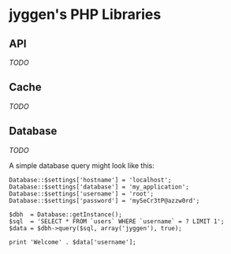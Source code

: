 jyggen's PHP Libraries
======================


API
---
*TODO*

Cache
-----
*TODO*

Database
--------
*TODO*

A simple database query might look like this:

	Database::$settings['hostname'] = 'localhost';
	Database::$settings['database'] = 'my_application';
	Database::$settings['username'] = 'root';
	Database::$settings['password'] = 'mySeCr3tP@azzw0rd';

	$dbh  = Database::getInstance();
	$sql  = 'SELECT * FROM `users` WHERE `username` = ? LIMIT 1';
	$data = $dbh->query($sql, array('jyggen'), true);

	print 'Welcome' . $data['username'];